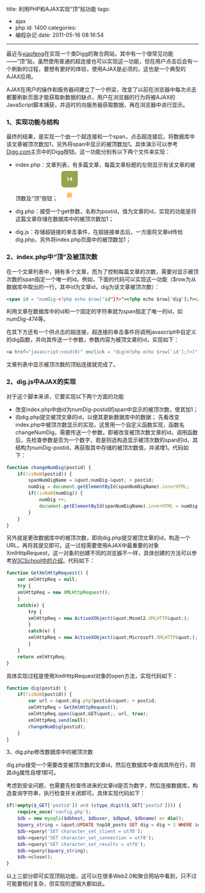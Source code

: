 title: 利用PHP和AJAX实现“顶”贴功能
tags:
  - ajax
  - php
id: 1400
categories:
  - 编程杂记
date: 2011-05-16 08:16:54
---

最近与[xiaofeng](http://shenxf.com)在实现一个类Digg的聚合网站，其中有一个很常见功能——“顶”贴，虽然使用普通的超连接也可以实现这一功能，但在用户点击后会有一个刷新的过程，要想有更好的体验，使用AJAX是必须的，这也是一个典型的AJAX应用。

AJAX在用户的操作和服务器间建立了一个桥梁，改变了以前在浏览器中每次点击都要刷新页面才能获取新数据的缺点，用户在浏览器的行为将被AJAX的JavaScript脚本捕获，并适时的向服务器获取数据，再在浏览器中进行显示。

### 1、实现功能与结构

最终的结果，是实现一个由一个超连接和一个span，点击超连接后，将数据库中该文章被顶次数加1，另外将span中显示的被顶数加1。具体演示可以参考[Digg.com](Digg.com)主页中的Digg按钮。这一功能分别有以下两个文件来实现：

*   index.php：文章列表，有多篇文章，每篇文章标题的左侧显示有该文章的被顶数及“顶”按钮；
[![](/upfile/2011/05/dig.png "dig")](/upfile/2011/05/dig.png)

*   dig.php：接受一个get参数，名称为postid，值为文章的id，实现的功能是将这篇文章存储在数据库中的被顶次数加1；
*   dig.js：存储超链接的单击事件，在超链接单击后，一方面将文章id传给dig.php，另外将index.php页面中的被顶数加1；
<!--more-->

### 2、index.php中“顶”及被顶次数

在一个文章列表中，拥有多个文章，而为了控制每篇文章的次数，需要对显示被顶次数的span指定一个唯一的id。例如，下面的代码可以实现这一功能（$row为从数据库中取出的一行，其中id为文章id，dig为该文章被顶次数）：

```html
<span id = "numDig-<?php echo $row["id"]?>"><?php echo $row['dig'];?></span>
```

利用文章在数据库中的id和一个固定的字符串就为span指定了唯一的id，如numDig-474等。

在其下方还有一个供点击的超连接，超连接的单击事件将调用javascript中自定义的dig函数，并向其传送一个参数，参数内容为被顶文章的id，实现如下：

```html
<a href="javascript:void(0)" onclick = "dig(<?php echo $row['id'];?>)" id = "btnDig-<?php echo $row['id']?>">顶</a>
```

文章列表中显示被顶次数的顶贴连接就完成了。

### 2、dig.js中AJAX的实现

对于这个脚本来讲，它要实现以下两个方面的功能

*   改变index.php中由id为numDig-postid的span中显示的被顶次数，使其加1；
*   向dig.php提交被顶文章的id，以便其更新数据库中的数据；
先看改变index.php中被顶次数显示的实现，这里用一个自定义函数实现，函数名changeNumDig，需要传送一个参数，即被改变被顶次数文章的id。调用函数后，先检查参数是否为一个数字，若是则选构造显示被顶次数的span的id，其结构为numDig-postid，再获取其中存储的被顶次数值，并递增1。代码如下：

```javascript
function changeNumDig(postid) {
    if(!isNaN(postid)) {
        spanNumDigName = &quot;numDig-&quot; + postid;
        numDig = document.getElementById(spanNumDigName).innerHTML;
        if(!isNaN(numDig)) {
            numDig ++;
            document.getElementById(spanNumDigName).innerHTML = numDig;
        }
    }
}
```

另外就是更改数据库中的被顶次数，即向dig.php提交被顶文章的id，构造一个URL，再将其提交即可。这一过程需要使用AJAX中最重要的对象XmlHttpRequest，这一对象的创建不同的浏览器不一样，具体创建的方法可以参考[W3CSchool中的介绍](http://www.w3school.com.cn/php/php_ajax_xmlhttprequest.asp "AJAX XMLHttpRequest")。代码如下：

```javascript
function GetXmlHttpRequest() {
    var xmlHttpReq = null;
    try {
    xmlHttpReq = new XMLHttpRequest();
    }
    catch(e) {
        try {
        xmlHttpReq = new ActiveXObject(&quot;Msxml2.XMLHTTP&quot;);
        }
        catch(e) {
        xmlHttpReq = new ActiveXObject(&quot;Microsoft.XMLHTTP&quot;);
        }
    }
    return xmlHttpReq;
}
```

具体实现过程是使用XmlHttpRequest对象的open方法，实现代码如下：

```javascript
function dig(postid) {
    if(!isNaN(postid)) {
        var url = &quot;dig.php?postid=&quot; + postid;
        xmlHttpReq = GetXmlHttpRequest();
        xmlHttpReq.open(&quot;GET&quot;, url, true);
        xmlHttpReq.send(null);
        changeNumDig(postid);
    }
}
```

3、dig.php修改数据库中的被顶次数

dig.php接受一个需要改变被顶次数的文章id，然后在数据库中查询其所在行，将其dig属性自增1即可。

考虑到安全问题，也需要先检查传进来的文章id是否为数字，然后连接数据库，构造查询字符串，执行检查并关闭即可。具体实现代码如下：

```php
if(!empty($_GET['postid']) and (ctype_digit($_GET['postid']))) {
    require_once('config.php');
    $db = new mysqli($dbhost, $dbuser, $dbpwd, $dbname) or die();
    $query_string = &quot;UPDATE top10_posts SET dig = dig + 1 WHERE id ={$_GET['postid']}&quot;;
    $db->query('SET character_set_client = utf8');
    $db->query('SET character_set_connection = utf8');
    $db->query('SET character_set_results = utf8');
    $db->query($query_string);
    $db->close();
}
```

以上三部分即可实现顶贴功能，这可以在很多Web2.0和聚合网站中看到，只不过可能要相对复杂，但实现的逻辑大都如此。